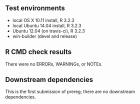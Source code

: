 ## Test environments
* local OS X 10.11 install, R 3.2.3
* local Ubuntu 14.04 install, R 3.2.3
* Ubuntu 12.04 (on travis-ci), R 3.2.3
* win-builder (devel and release)

## R CMD check results
There were no ERRORs, WARNINGs, or NOTEs.

## Downstream dependencies
This is the first submission of prereg; there are no downstream
dependencies.